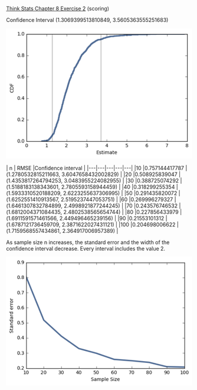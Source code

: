 [Think Stats Chapter 8 Exercise 2](http://greenteapress.com/thinkstats2/html/thinkstats2009.html#toc77) (scoring)

Confidence Interval (1.3069399513810849, 3.5605363555251683)

![img](https://github.com/Flowinger/dsp/blob/master/img/Unknown-6.png)

|  n | RMSE   |Confidence interval   |
|---|---|---|---|---|
|10  |0.757144417787   |(1.2780532815211663, 3.6047658432002829)   |
|20   |0.508925839047   |(1.4353817264794253, 3.0483955224082955)   |
|30   |0.388725074292   |(1.5188183138343601, 2.7805593158944459)   |
|40   |0.318299255354   |(1.5933310520188209, 2.6223255637306995)  |
|50   |0.291435820072   |(1.6252551410913567, 2.5195237447053751)   |
|60   |0.269996279327   |(1.6461307832784899, 2.4998921877244245)   |
|70   |0.243576746532   |(1.6812004371084435, 2.4802538565654744)   |
|80   |0.227856433979   |(1.6911591571461566, 2.449496465239156)   |
|90   |0.21553101312   |(1.6787121736459709, 2.3871622027431121)   |
|100   |0.204698006622   |(1.7159568557434861, 2.364917006957389)   |

As sample size n increases, the standard error and the width of the confidence interval decrease.
Every interval includes the value 2.

![img](https://github.com/Flowinger/dsp/blob/master/img/Unknown-7.png)

